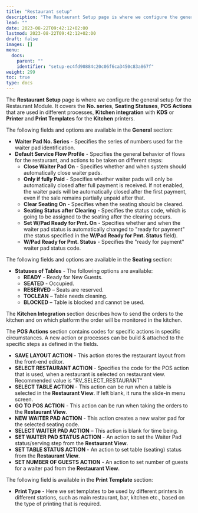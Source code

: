 ```yaml
---
title: "Restaurant setup"
description: "The Restaurant Setup page is where we configure the general setup for the Restaurant Module. It covers the No. series, Seating Statuses, POS Actions that are used in different processes, Kitchen integration with KDS or Printer and Print Templates for the Kitchen printers."
lead: ""
date: 2023-08-22T09:42:12+02:00
lastmod: 2023-08-22T09:42:12+02:00
draft: false
images: []
menu:
  docs:
    parent: ""
    identifier: "setup-ec4fd90884c20c06f6ca3450c83a867f"
weight: 299
toc: true
type: docs
---
```

The **Restaurant Setup** page is where we configure the general setup for the Restaurant Module. It covers the **No. series**, **Seating Statuses**, **POS Actions** that are used in different processes, **Kitchen integration** with **KDS** or **Printer** and **Print Templates** for the **Kitchen** printers.  
 
The following fields and options are available in the **General** section:

- **Waiter Pad No. Series** - Specifies the series of numbers used for the waiter pad identification.      
- **Default Service Flow Profile** - Specifies the general behavior of flows for the restaurant, and actions to be taken on different steps:      
    - **Close Waiter Pad On** - Specifies whether and when system should automatically close waiter pads.    
    - **Only if fully Paid** - Specifies whether waiter pads will only be automatically closed after full payment is received. If not enabled, the waiter pads will be automatically closed after the first payment, even if the sale remains partially unpaid after that.
    - **Clear Seating On** - Specifies when the seating should be cleared.
    - **Seating Status after Clearing** - Specifies the status code, which is going to be assigned to the seating after the clearing occurs.
    - **Set W/Pad Ready for Pmt. On** - Specifies whether and when the waiter pad status is automatically changed to "ready for payment" (the status specified in the **W/Pad Ready for Pmt. Status** field).
    - **W/Pad Ready for Pmt. Status** - Specifies the "ready for payment" waiter pad status code.

The following fields and options are available in the **Seating** section:

- **Statuses of Tables** - The following options are available:
  - **READY** - Ready for New Guests.
  - **SEATED** - Occupied.
  - **RESERVED** – Seats are reserved.
  - **TOCLEAN** – Table needs cleaning.
  - **BLOCKED** – Table is blocked and cannot be used.

The **Kitchen Integration** section describes how to send the orders to the kitchen and on which platform the order will be monitored in the kitchen.

The **POS Actions** section contains codes for specific actions in specific circumstances. A new action or processes can be build & attached to the specific steps as defined in the fields.

- **SAVE LAYOUT ACTION** - This action stores the restaurant layout from the front-end editor.
- **SELECT RESTAURANT ACTION** - Specifies the code for the POS action that is used, when a restaurant is selected on restaurant view. Recommended value is "RV_SELECT_RESTAURANT"
- **SELECT TABLE ACTION** - This action can be run when a table is selected in the **Restaurant View**. If left blank, it runs the slide-in menu screen.
- **GO TO POS ACTION** - This action can be run when taking the orders to the **Restaurant View**.
- **NEW WAITER PAD ACTION** - This action creates a new waiter pad for the selected seating code.
- **SELECT WAITER PAD ACTION** – This action is blank for time being.
- **SET WAITER PAD STATUS ACTION** - An action to set the Waiter Pad status/serving step from the **Restaurant View**.
- **SET TABLE STATUS ACTION** - An action to set table (seating) status from the **Restaurant View**.
- **SET NUMBER OF GUESTS ACTION** - An action to set number of guests for a waiter pad from the **Restaurant View**.

The following field is available in the **Print Template** section:

- **Print Type** - Here we set templates to be used by different printers in different stations, such as main restaurant, bar, kitchen etc., based on the type of printing that is required. 